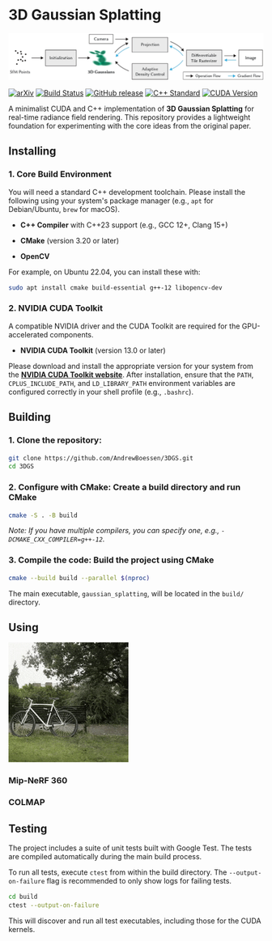 # 3D Gaussian Splatting

![3D Gaussian Splatting](./assets/overview.jpg)

[![arXiv](https://img.shields.io/badge/arXiv-2308.04079-b31b1b.svg)](https://arxiv.org/abs/2308.04079)
[![Build Status](https://img.shields.io/github/actions/workflow/status/AndrewBoessen/3DGS/ci.yml?branch=main)](https://github.com/AndrewBoessen/3DGS/actions)
[![GitHub release](https://img.shields.io/github/v/release/AndrewBoessen/3DGS)](https://github.com/AndrewBoessen/3DGS/releases)
[![C++ Standard](https://img.shields.io/badge/C%2B%2B-23-blue.svg)](https://en.cppreference.com/w/cpp/23)
[![CUDA Version](https://img.shields.io/badge/CUDA-13.0-green.svg)](https://developer.nvidia.com/cuda-downloads)

A minimalist CUDA and C++ implementation of **3D Gaussian Splatting** for real-time radiance field rendering.
This repository provides a lightweight foundation for experimenting with the core ideas from the original paper.

## Installing

### 1. Core Build Environment

You will need a standard C++ development toolchain. Please install the following using your system's package manager (e.g., `apt` for Debian/Ubuntu, `brew` for macOS).

- **C++ Compiler** with C++23 support (e.g., GCC 12+, Clang 15+)

- **CMake** (version 3.20 or later)

- **OpenCV**

For example, on Ubuntu 22.04, you can install these with:

```bash
sudo apt install cmake build-essential g++-12 libopencv-dev
```

### 2. NVIDIA CUDA Toolkit

A compatible NVIDIA driver and the CUDA Toolkit are required for the GPU-accelerated components.

- **NVIDIA CUDA Toolkit** (version 13.0 or later)

Please download and install the appropriate version for your system from the [**NVIDIA CUDA Toolkit website**](https://developer.nvidia.com/cuda-downloads). After installation, ensure that the `PATH`, `CPLUS_INCLUDE_PATH`, and `LD_LIBRARY_PATH` environment variables are configured correctly in your shell profile (e.g., `.bashrc`).

## Building

### 1. **Clone the repository:**

```bash
git clone https://github.com/AndrewBoessen/3DGS.git
cd 3DGS
```

### 2. **Configure with CMake:** Create a build directory and run CMake

```bash
cmake -S . -B build
```

_Note: If you have multiple compilers, you can specify one, e.g., `-DCMAKE_CXX_COMPILER=g++-12`._

### 3. **Compile the code:** Build the project using CMake

```bash
cmake --build build --parallel $(nproc)
```

The main executable, `gaussian_splatting`, will be located in the `build/` directory.

## Using

![bicycle rendering](./assets/bicycle.gif)

### Mip-NeRF 360

### COLMAP

## Testing

The project includes a suite of unit tests built with Google Test. The tests are compiled automatically during the main build process.

To run all tests, execute `ctest` from within the build directory. The `--output-on-failure` flag is recommended to only show logs for failing tests.

```bash
cd build
ctest --output-on-failure
```

This will discover and run all test executables, including those for the CUDA kernels.
